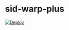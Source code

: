 # sid-warp-plus

[![Deploy](https://www.herokucdn.com/deploy/button.svg)](https://heroku.com/deploy)
